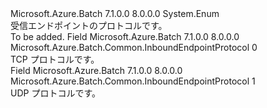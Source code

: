 <Type Name="InboundEndpointProtocol" FullName="Microsoft.Azure.Batch.Common.InboundEndpointProtocol">
  <TypeSignature Language="C#" Value="public enum InboundEndpointProtocol" />
  <TypeSignature Language="ILAsm" Value=".class public auto ansi sealed InboundEndpointProtocol extends System.Enum" />
  <TypeSignature Language="DocId" Value="T:Microsoft.Azure.Batch.Common.InboundEndpointProtocol" />
  <TypeSignature Language="VB.NET" Value="Public Enum InboundEndpointProtocol" />
  <TypeSignature Language="F#" Value="type InboundEndpointProtocol = " />
  <AssemblyInfo>
    <AssemblyName>Microsoft.Azure.Batch</AssemblyName>
    <AssemblyVersion>7.1.0.0</AssemblyVersion>
    <AssemblyVersion>8.0.0.0</AssemblyVersion>
  </AssemblyInfo>
  <Base>
    <BaseTypeName>System.Enum</BaseTypeName>
  </Base>
  <Docs>
    <summary>
            受信エンドポイントのプロトコルです。
            </summary>
    <remarks>To be added.</remarks>
  </Docs>
  <Members>
    <Member MemberName="Tcp">
      <MemberSignature Language="C#" Value="Tcp" />
      <MemberSignature Language="ILAsm" Value=".field public static literal valuetype Microsoft.Azure.Batch.Common.InboundEndpointProtocol Tcp = int32(0)" />
      <MemberSignature Language="DocId" Value="F:Microsoft.Azure.Batch.Common.InboundEndpointProtocol.Tcp" />
      <MemberSignature Language="VB.NET" Value="Tcp" />
      <MemberSignature Language="F#" Value="Tcp = 0" Usage="Microsoft.Azure.Batch.Common.InboundEndpointProtocol.Tcp" />
      <MemberType>Field</MemberType>
      <AssemblyInfo>
        <AssemblyName>Microsoft.Azure.Batch</AssemblyName>
        <AssemblyVersion>7.1.0.0</AssemblyVersion>
        <AssemblyVersion>8.0.0.0</AssemblyVersion>
      </AssemblyInfo>
      <ReturnValue>
        <ReturnType>Microsoft.Azure.Batch.Common.InboundEndpointProtocol</ReturnType>
      </ReturnValue>
      <MemberValue>0</MemberValue>
      <Docs>
        <summary>
            TCP プロトコルです。
            </summary>
      </Docs>
    </Member>
    <Member MemberName="Udp">
      <MemberSignature Language="C#" Value="Udp" />
      <MemberSignature Language="ILAsm" Value=".field public static literal valuetype Microsoft.Azure.Batch.Common.InboundEndpointProtocol Udp = int32(1)" />
      <MemberSignature Language="DocId" Value="F:Microsoft.Azure.Batch.Common.InboundEndpointProtocol.Udp" />
      <MemberSignature Language="VB.NET" Value="Udp" />
      <MemberSignature Language="F#" Value="Udp = 1" Usage="Microsoft.Azure.Batch.Common.InboundEndpointProtocol.Udp" />
      <MemberType>Field</MemberType>
      <AssemblyInfo>
        <AssemblyName>Microsoft.Azure.Batch</AssemblyName>
        <AssemblyVersion>7.1.0.0</AssemblyVersion>
        <AssemblyVersion>8.0.0.0</AssemblyVersion>
      </AssemblyInfo>
      <ReturnValue>
        <ReturnType>Microsoft.Azure.Batch.Common.InboundEndpointProtocol</ReturnType>
      </ReturnValue>
      <MemberValue>1</MemberValue>
      <Docs>
        <summary>
            UDP プロトコルです。
            </summary>
      </Docs>
    </Member>
  </Members>
</Type>